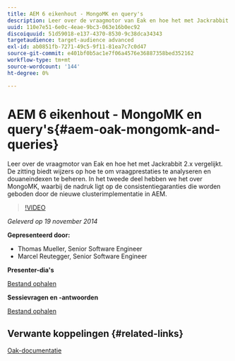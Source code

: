 ```yaml
---
title: AEM 6 eikenhout - MongoMK en query's
description: Leer over de vraagmotor van Eak en hoe het met Jackrabbit 2.x vergelijkt. De zitting biedt wijzers op hoe te om vraagprestaties te analyseren en douaneindexen te beheren. In het tweede deel hebben we het over MongoMK, waarbij de nadruk ligt op de consistentiegaranties die worden geboden door de nieuwe clusterimplementatie in AEM.
uuid: 110e7e51-6e0c-4eae-9bc3-063e16b0ec92
discoiquuid: 51d59018-e137-4370-8530-9c38dca34343
targetaudience: target-audience advanced
exl-id: ab0851fb-7271-49c5-9f11-81ea7c7c0d47
source-git-commit: e401bf0b5ac1e7f06a4576e36887358bed352162
workflow-type: tm+mt
source-wordcount: '144'
ht-degree: 0%

---
```


# AEM 6 eikenhout - MongoMK en query&#39;s{#aem-oak-mongomk-and-queries}

Leer over de vraagmotor van Eak en hoe het met Jackrabbit 2.x vergelijkt. De zitting biedt wijzers op hoe te om vraagprestaties te analyseren en douaneindexen te beheren. In het tweede deel hebben we het over MongoMK, waarbij de nadruk ligt op de consistentiegaranties die worden geboden door de nieuwe clusterimplementatie in AEM.

>[!VIDEO](https://video.tv.adobe.com/v/19402/?quality=9)

*Geleverd op 19 november 2014*

**Gepresenteerd door:**

* Thomas Mueller, Senior Software Engineer
* Marcel Reutegger, Senior Software Engineer

**Presenter-dia&#39;s**

[Bestand ophalen](assets/aem-6-oak-mongomk-and-queries.pdf)

**Sessievragen en -antwoorden**

[Bestand ophalen](assets/q-a-11-19-14-gem-session-oak.pdf)

## Verwante koppelingen {#related-links}

[Oak-documentatie](https://jackrabbit.apache.org/oak/docs/)

<!--
[Get back to the Overview](https://helpx.adobe.com/experience-manager/kt/eseminars/gems/aem-index.html)
-->
